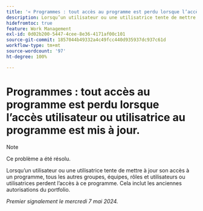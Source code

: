 ```yaml
---
title: '« Programmes : tout accès au programme est perdu lorsque l’accès de l’utilisateur ou l’utilisatrice au programme est mis à jour. »'
description: Lorsqu’un utilisateur ou une utilisatrice tente de mettre à jour son accès à un programme, tous les autres groupes, équipes, rôles et utilisateurs ou utilisatrices perdent l’accès à ce programme. Cela inclut les anciennes autorisations du portfolio.
hidefromtoc: true
feature: Work Management
exl-id: 0d02b200-5447-4cee-8e36-4171af00c101
source-git-commit: 1857044b49332a4c49fcc440d935937dc937c61d
workflow-type: tm+mt
source-wordcount: '97'
ht-degree: 100%

---
```


# Programmes : tout accès au programme est perdu lorsque l’accès utilisateur ou utilisatrice au programme est mis à jour.

>[!NOTE]
>
>Ce problème a été résolu.

Lorsqu’un utilisateur ou une utilisatrice tente de mettre à jour son accès à un programme, tous les autres groupes, équipes, rôles et utilisateurs ou utilisatrices perdent l’accès à ce programme. Cela inclut les anciennes autorisations du portfolio.

_Premier signalement le mercredi 7 mai 2024._
